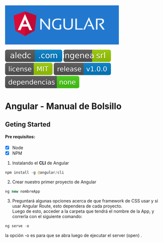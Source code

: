 ![Angular](https://github.com/aledc7/Angular/blob/master/resources/angular.png?raw=true)


[![aledc.tk](https://github.com/aledc7/Scrum-Certification/blob/master/recursos/aledc.com.svg)](https://aledc.tk)
[![ingenea.com.ar](https://github.com/aledc7/Scrum-Certification/blob/master/recursos/ingenea.svg)](http://ingenea.com.ar)
[![License](https://github.com/aledc7/Scrum-Certification/blob/master/recursos/mit-license.svg)](https://aledc.com)
[![GitHub release](https://github.com/aledc7/Scrum-Certification/blob/master/recursos/release.svg)](https://aledc.com)
[![Dependencies](https://github.com/aledc7/Scrum-Certification/blob/master/recursos/dependencias-none.svg)](https://aledc.com)


# Angular - Manual de Bolsillo


## Geting Started

#### Pre requisitos:

- [x] Node
- [x] NPM

1. Instalando el __CLI__ de Angular
```php
npm install -g @angular/cli
````

2. Crear nuestro primer proyecto de Angular
```php
ng new nombreApp
````

3. Preguntará algunas opciones acerca de que framework de CSS usar y si usar Angular Route, esto dependera de cada proyecto.   
Luego de esto, acceder a la carpeta que tendrá el nombre de la App, y correrla con el siguiente comando:  
```php
ng serve -o 
````
la opción -o es para que se abra luego de ejecutar el server (open) .




